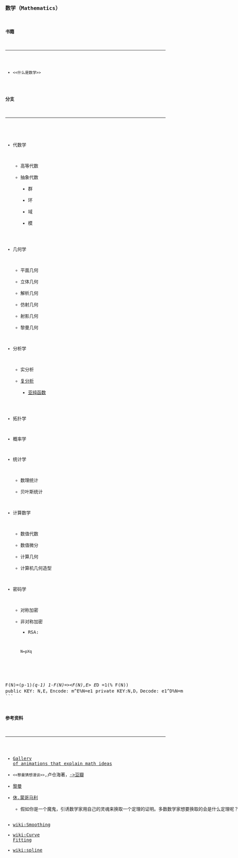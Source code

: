 ### 数学（Mathematics）

#### 书籍
---------
- `<<什么是数学>>`

#### 分支
---------
- 代数学
  - 高等代数
  - 抽象代数
    - 群
    - 环
    - 域
    - 模

- 几何学
  - 平面几何
  - 立体几何
  - 解析几何
  - 仿射几何
  - 射影几何
  - 黎曼几何

- 分析学
  - 实分析
  - [复分析](http://zh.wikipedia.org/zh/%E8%A4%87%E5%88%86%E6%9E%90)
    - [亚纯函数](http://zh.wikipedia.org/wiki/%E4%BA%9A%E7%BA%AF%E5%87%BD%E6%95%B0)

- 拓扑学
- 概率学
- 统计学
  - 数理统计
  - 贝叶斯统计
- 计算数学
  - 数值代数
  - 数值微分
  - 计算几何
  - 计算机几何造型
- 密码学
  * 对称加密
  * 非对称加密
    * RSA:
    ```
    N=pXq
F(N)=(p-1)*(q-1)
1-F(N)=><F(N),E>
E*D =1(% F(N))
public KEY: N,E，Encode: m^E%N=e1
private KEY:N,D，Decode: e1^D%N=m
    ```

#### 参考资料
-------------
- [Gallery of animations that explain math ideas](https://en.wikipedia.org/wiki/User:LucasVB/Gallery)
- `<<黎曼猜想漫谈>>`,卢仓海著，[->豆瓣](http://book.douban.com/subject/11506872/)
- [黎曼](http://zh-yue.wikipedia.org/wiki/%E9%BB%8E%E6%9B%BC)
- [休.蒙哥马利](http://en.wikipedia.org/wiki/Hugh_Montgomery_%28mathematician%29)
    - 假如你是一个魔鬼，引诱数学家用自己的灵魂来换取一个定理的证明。多数数学家想要换取的会是什么定理呢？我想会是黎曼猜想。
- [wiki:Smoothing](http://en.wikipedia.org/wiki/Smoothing)
- [wiki:Curve Fitting](http://en.wikipedia.org/wiki/Curve_fitting)
- [wiki:spline](http://en.wikipedia.org/wiki/Cubic_splines)

<style class="fallback">body{white-space:pre;font-family:monospace}</style><script src="markdeep.min.js"></script><script src="http://casual-effects.com/markdeep/latest/markdeep.min.js"></script>